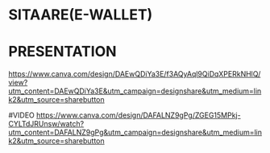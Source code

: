 # SITAARE(E-WALLET)
# PRESENTATION
https://www.canva.com/design/DAEwQDiYa3E/f3AQyAql9QiDqXPERkNHlQ/view?utm_content=DAEwQDiYa3E&utm_campaign=designshare&utm_medium=link2&utm_source=sharebutton

#VIDEO
https://www.canva.com/design/DAFALNZ9gPg/ZGEG15MPkj-CYLTdJRUnsw/watch?utm_content=DAFALNZ9gPg&utm_campaign=designshare&utm_medium=link2&utm_source=sharebutton
